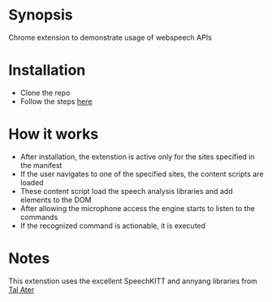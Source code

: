 # Synopsis

Chrome extension to demonstrate usage of webspeech APIs

# Installation

* Clone the repo 
* Follow the steps [here](http://superuser.com/questions/247651/how-does-one-install-an-extension-for-chrome-browser-from-the-local-file-system)


# How it works

* After installation, the extenstion is active only for the sites specified in the manifest
* If the user navigates to one of the specified sites, the content scripts are loaded
* These content script load the speech analysis libraries and add elements to the DOM
* After allowing the microphone access the engine starts to listen to the commands
* If the recognized command is actionable, it is executed

# Notes

This extenstion uses the excellent SpeechKITT and annyang libraries from [Tal Ater](https://github.com/TalAter/)
